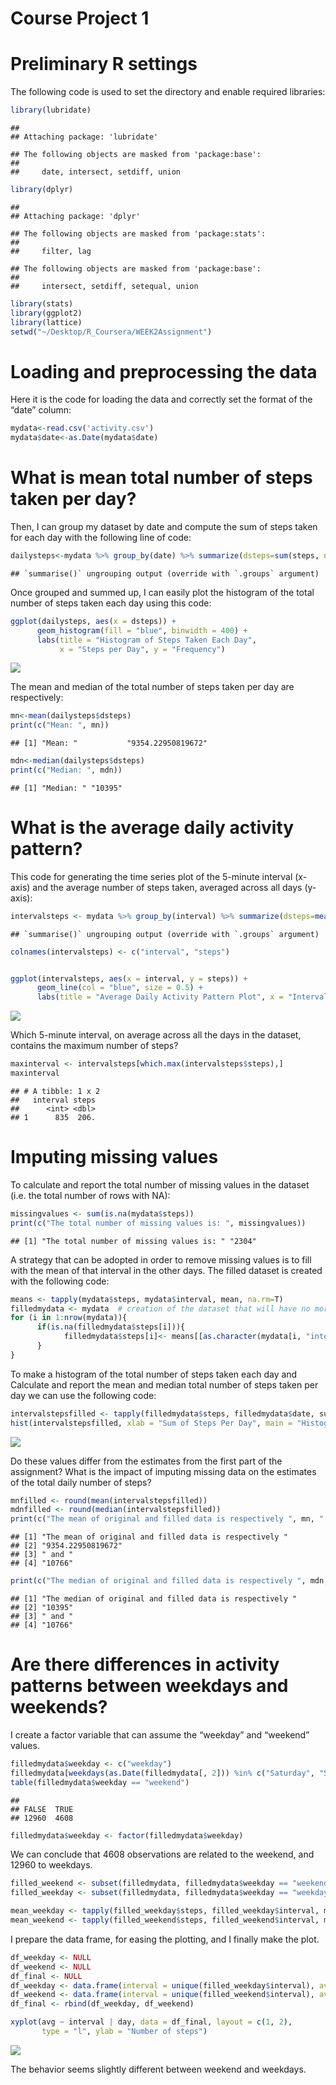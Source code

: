 Course Project 1
================

# **Preliminary R settings**

The following code is used to set the directory and enable required
libraries:

``` r
library(lubridate)
```

    ## 
    ## Attaching package: 'lubridate'

    ## The following objects are masked from 'package:base':
    ## 
    ##     date, intersect, setdiff, union

``` r
library(dplyr)
```

    ## 
    ## Attaching package: 'dplyr'

    ## The following objects are masked from 'package:stats':
    ## 
    ##     filter, lag

    ## The following objects are masked from 'package:base':
    ## 
    ##     intersect, setdiff, setequal, union

``` r
library(stats)
library(ggplot2)
library(lattice)
setwd("~/Desktop/R_Coursera/WEEK2Assignment")
```

# **Loading and preprocessing the data**

Here it is the code for loading the data and correctly set the format of
the “date” column:

``` r
mydata<-read.csv('activity.csv')
mydata$date<-as.Date(mydata$date)
```

# **What is mean total number of steps taken per day?**

Then, I can group my dataset by date and compute the sum of steps taken
for each day with the following line of
code:

``` r
dailysteps<-mydata %>% group_by(date) %>% summarize(dsteps=sum(steps, na.rm = TRUE))
```

    ## `summarise()` ungrouping output (override with `.groups` argument)

Once grouped and summed up, I can easily plot the histogram of the total
number of steps taken each day using this code:

``` r
ggplot(dailysteps, aes(x = dsteps)) + 
      geom_histogram(fill = "blue", binwidth = 400) + 
      labs(title = "Histogram of Steps Taken Each Day", 
           x = "Steps per Day", y = "Frequency")
```

![](PA1_template_files/figure-gfm/unnamed-chunk-4-1.png)<!-- -->

The mean and median of the total number of steps taken per day are
respectively:

``` r
mn<-mean(dailysteps$dsteps)
print(c("Mean: ", mn))
```

    ## [1] "Mean: "           "9354.22950819672"

``` r
mdn<-median(dailysteps$dsteps)
print(c("Median: ", mdn))
```

    ## [1] "Median: " "10395"

# **What is the average daily activity pattern?**

This code for generating the time series plot of the 5-minute interval
(x-axis) and the average number of steps taken, averaged across all days
(y-axis):

``` r
intervalsteps <- mydata %>% group_by(interval) %>% summarize(dsteps=mean(steps, na.rm = TRUE))
```

    ## `summarise()` ungrouping output (override with `.groups` argument)

``` r
colnames(intervalsteps) <- c("interval", "steps")


ggplot(intervalsteps, aes(x = interval, y = steps)) + 
      geom_line(col = "blue", size = 0.5) + 
      labs(title = "Average Daily Activity Pattern Plot", x = "Interval", y = "Steps")
```

![](PA1_template_files/figure-gfm/unnamed-chunk-6-1.png)<!-- -->

Which 5-minute interval, on average across all the days in the dataset,
contains the maximum number of steps?

``` r
maxinterval <- intervalsteps[which.max(intervalsteps$steps),]
maxinterval
```

    ## # A tibble: 1 x 2
    ##   interval steps
    ##      <int> <dbl>
    ## 1      835  206.

# **Imputing missing values**

To calculate and report the total number of missing values in the
dataset (i.e. the total number of rows with NA):

``` r
missingvalues <- sum(is.na(mydata$steps))
print(c("The total number of missing values is: ", missingvalues))
```

    ## [1] "The total number of missing values is: " "2304"

A strategy that can be adopted in order to remove missing values is to
fill with the mean of that interval in the other days. The filled
dataset is created with the following code:

``` r
means <- tapply(mydata$steps, mydata$interval, mean, na.rm=T)
filledmydata <- mydata  # creation of the dataset that will have no more NAs
for (i in 1:nrow(mydata)){
      if(is.na(filledmydata$steps[i])){
            filledmydata$steps[i]<- means[[as.character(mydata[i, "interval"])]]
      }
}
```

To make a histogram of the total number of steps taken each day and
Calculate and report the mean and median total number of steps taken per
day we can use the following
code:

``` r
intervalstepsfilled <- tapply(filledmydata$steps, filledmydata$date, sum, na.rm=T)
hist(intervalstepsfilled, xlab = "Sum of Steps Per Day", main = "Histogram of Steps Per Day")
```

![](PA1_template_files/figure-gfm/unnamed-chunk-10-1.png)<!-- -->

Do these values differ from the estimates from the first part of the
assignment? What is the impact of imputing missing data on the estimates
of the total daily number of steps?

``` r
mnfilled <- round(mean(intervalstepsfilled))
mdnfilled <- round(median(intervalstepsfilled))
print(c("The mean of original and filled data is respectively ", mn, " and ", mnfilled))
```

    ## [1] "The mean of original and filled data is respectively "
    ## [2] "9354.22950819672"                                     
    ## [3] " and "                                                
    ## [4] "10766"

``` r
print(c("The median of original and filled data is respectively ", mdn, " and ", mdnfilled))
```

    ## [1] "The median of original and filled data is respectively "
    ## [2] "10395"                                                  
    ## [3] " and "                                                  
    ## [4] "10766"

# **Are there differences in activity patterns between weekdays and weekends?**

I create a factor variable that can assume the “weekday” and “weekend”
values.

``` r
filledmydata$weekday <- c("weekday")
filledmydata[weekdays(as.Date(filledmydata[, 2])) %in% c("Saturday", "Sunday", "sabato", "domenica", "saturday", "sunday", "Sabato", "Domenica"), ][4] <- c("weekend")
table(filledmydata$weekday == "weekend")
```

    ## 
    ## FALSE  TRUE 
    ## 12960  4608

``` r
filledmydata$weekday <- factor(filledmydata$weekday)
```

We can conclude that 4608 observations are related to the weekend, and
12960 to
weekdays.

``` r
filled_weekend <- subset(filledmydata, filledmydata$weekday == "weekend")
filled_weekday <- subset(filledmydata, filledmydata$weekday == "weekday")

mean_weekday <- tapply(filled_weekday$steps, filled_weekday$interval, mean)
mean_weekend <- tapply(filled_weekend$steps, filled_weekend$interval, mean)
```

I prepare the data frame, for easing the plotting, and I finally make
the plot.

``` r
df_weekday <- NULL
df_weekend <- NULL
df_final <- NULL
df_weekday <- data.frame(interval = unique(filled_weekday$interval), avg = as.numeric(mean_weekday), day = rep("weekday", length(mean_weekday)))
df_weekend <- data.frame(interval = unique(filled_weekend$interval), avg = as.numeric(mean_weekend), day = rep("weekend", length(mean_weekend)))
df_final <- rbind(df_weekday, df_weekend)

xyplot(avg ~ interval | day, data = df_final, layout = c(1, 2), 
       type = "l", ylab = "Number of steps")
```

![](PA1_template_files/figure-gfm/unnamed-chunk-14-1.png)<!-- -->

The behavior seems slightly different between weekend and weekdays.
